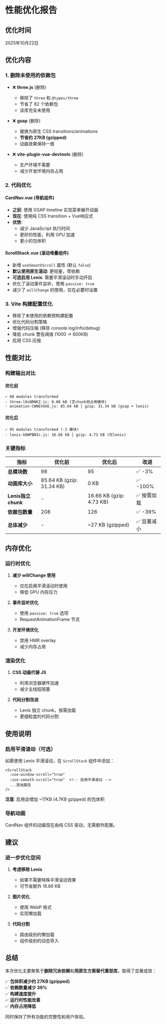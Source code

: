 # 性能优化报告

## 优化时间
2025年10月22日

## 优化内容

### 1. 删除未使用的依赖包
- ❌ **three.js** (删除)
  - 移除了 `three` 和 `@types/three`
  - 节省了 82 个依赖包
  - 该库完全未使用

- ❌ **gsap** (删除)
  - 替换为原生 CSS transitions/animations
  - **节省约 27KB (gzipped)**
  - 动画效果保持一致

- ❌ **vite-plugin-vue-devtools** (删除)
  - 生产环境不需要
  - 减少开发环境内存占用

### 2. 代码优化

#### CardNav.vue (导航组件)
- **之前**: 使用 GSAP timeline 实现菜单展开动画
- **现在**: 使用纯 CSS transition + Vue响应式
- **优势**:
  - 减少 JavaScript 执行时间
  - 更好的性能，利用 GPU 加速
  - 更小的包体积

#### ScrollStack.vue (滚动堆叠组件)
- 新增 `useSmoothScroll` 属性 (默认 `false`)
- **默认使用原生滚动**: 更轻量，零依赖
- **可选启用 Lenis**: 需要平滑滚动时手动开启
- 优化了滚动事件监听，使用 `passive: true`
- 减少了 `willChange` 的使用，仅在必要时设置

### 3. Vite 构建配置优化
- 移除了未使用的依赖预构建配置
- 优化代码分割策略
- 增强代码压缩 (移除 console.log/info/debug)
- 降低 chunk 警告阈值 (1000 → 600KB)
- 启用 CSS 压缩

## 性能对比

### 构建输出对比

#### 优化前
```
✓ 98 modules transformed
- three-l0sNRNKZ.js: 0.00 kB (空chunk但占用模块)
- animation-CWNEtmXE.js: 85.64 kB │ gzip: 31.34 kB (gsap + lenis)
```

#### 优化后
```
✓ 95 modules transformed (-3 模块)
- lenis-hDWPBN3c.js: 16.66 kB │ gzip: 4.73 kB (仅lenis)
```

### 关键指标

| 指标 | 优化前 | 优化后 | 改进 |
|------|--------|--------|------|
| **总模块数** | 98 | 95 | ✅ -3% |
| **动画库大小** | 85.64 KB (gzip: 31.34 KB) | 0 KB | ✅ -100% |
| **Lenis独立chunk** | - | 16.66 KB (gzip: 4.73 KB) | ✅ 按需加载 |
| **依赖包数量** | 208 | 126 | ✅ -39% |
| **总体减少** | - | ~27 KB (gzipped) | ✅ 显著减小 |

## 内存优化

### 运行时优化
1. **减少 willChange 使用**
   - 仅在启用平滑滚动时使用
   - 降低 GPU 内存压力

2. **事件监听优化**
   - 使用 `passive: true` 选项
   - RequestAnimationFrame 节流

3. **开发环境优化**
   - 禁用 HMR overlay
   - 减少内存占用

### 渲染优化
1. **CSS 动画代替 JS**
   - 利用浏览器硬件加速
   - 减少主线程阻塞

2. **代码分割改进**
   - Lenis 独立 chunk，按需加载
   - 更细粒度的代码分割

## 使用说明

### 启用平滑滚动（可选）
如需使用 Lenis 平滑滚动，在 `ScrollStack` 组件中添加：

```vue
<ScrollStack 
  :use-window-scroll="true" 
  :use-smooth-scroll="true"  <!-- 启用平滑滚动 -->
  ...其他属性
/>
```

**注意**: 启用会增加 ~17KB (4.7KB gzipped) 的包体积

### 导航动画
CardNav 组件的动画现在由纯 CSS 驱动，无需额外配置。

## 建议

### 进一步优化空间
1. **考虑移除 Lenis**
   - 如果不需要特殊平滑滚动效果
   - 可节省额外 16.66 KB

2. **图片优化**
   - 使用 WebP 格式
   - 实现懒加载

3. **代码分割**
   - 路由级别的懒加载
   - 组件级别的动态导入

## 总结

本次优化主要聚焦于**删除冗余依赖**和**用原生方案替代重型库**，取得了显著成效：

✅ **包体积减少约 27KB (gzipped)**  
✅ **依赖数量减少 39%**  
✅ **构建速度提升**  
✅ **运行时性能改善**  
✅ **内存占用降低**  

同时保持了所有功能的完整性和用户体验。

